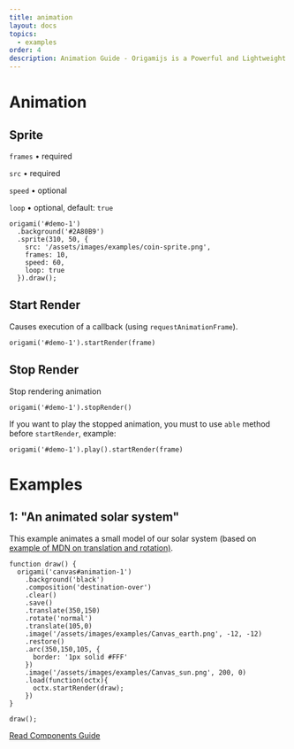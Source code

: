 ```yaml
---
title: animation
layout: docs
topics:
  - examples
order: 4
description: Animation Guide - Origamijs is a Powerful and Lightweight Library to create using HTML5 Canvas
---
```


# Animation

## Sprite

<code class="language-javascript">frames</code> • required

<code class="language-javascript">src</code> • required

<code class="language-javascript">speed</code> • optional

<code class="language-javascript">loop</code> • optional, default: <code class="language-javascript">true</code>

<div class="example dark">
  <canvas id="sprite"></canvas>
</div>

<pre><code class="language-javascript">origami('#demo-1')
  .background('#2A80B9')
  .sprite(310, 50, {
    src: '/assets/images/examples/coin-sprite.png',
    frames: 10,
    speed: 60,
    loop: true
  }).draw();</code></pre>

## Start Render

Causes execution of a callback (using <code class="language-javascript">requestAnimationFrame</code>).

<pre><code class="language-javascript">origami('#demo-1').startRender(frame)</code></pre>

## Stop Render

Stop rendering animation

<pre><code class="language-javascript">origami('#demo-1').stopRender()</code></pre>

If you want to play the stopped animation, you must to use <code class="language-javascript">able</code> method before <code class="language-javascript">startRender</code>, example:

<pre><code class="language-javascript">origami('#demo-1').play().startRender(frame)</code></pre>

# Examples

## 1: "An animated solar system"

<p>This example animates a small model of our solar system (based on <a href="https://developer.mozilla.org/en-US/docs/Web/API/Canvas_API/Tutorial/Basic_animations" alt="Example of MDN translation and rotation"> example of MDN on translation and rotation)</a>.</p>

<div class="example dark mid">
  <canvas id="animation-1"></canvas>
</div>

<pre><code class="language-javascript">function draw() {
  origami('canvas#animation-1')
    .background('black')
    .composition('destination-over')
    .clear()
    .save()
    .translate(350,150)
    .rotate('normal')
    .translate(105,0)
    .image('/assets/images/examples/Canvas_earth.png', -12, -12)
    .restore()
    .arc(350,150,105, {
      border: '1px solid #FFF'
    })
    .image('/assets/images/examples/Canvas_sun.png', 200, 0)
    .load(function(octx){
      octx.startRender(draw);
    })
}

draw();</code></pre>

<div class="read-wrapper">
    <a href="../5-components" class="btn btn-read">Read Components Guide</a>
</div>